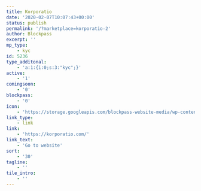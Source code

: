 ```yaml
---
title: Korporatio
date: '2020-02-07T10:07:43+00:00'
status: publish
permalink: '/?marketplace=korporatio-2'
author: Blockpass
excerpt: ''
mp_type:
    - kyc
id: 5236
type_additonal:
    - 'a:1:{i:0;s:3:"kyc";}'
active:
    - '1'
comingsoon:
    - '0'
blockpass:
    - '0'
icon:
    - 'https://storage.googleapis.com/blockpass-website-media/wp-content/uploads/2020/02/Korporatio.png'
link_type:
    - link
link:
    - 'https://korporatio.com/'
link_text:
    - 'Go to website'
sort:
    - '30'
tagline:
    - ''
tile_intro:
    - ''
---
```

<!DOCTYPE html PUBLIC "-//W3C//DTD HTML 4.0 Transitional//EN" "http://www.w3.org/TR/REC-html40/loose.dtd">
<?xml encoding="UTF-8">
